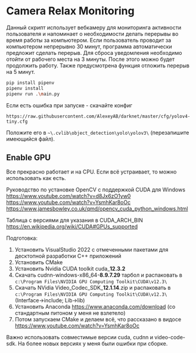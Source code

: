 # Camera Relax Monitoring

Данный скрипт использует вебкамеру для мониторинга активности пользователя и напоминает о необходимости делать
перерывы во время работы за компьютером. Если пользователь проводит за компьютером непрерывно 30 минут,
программа автоматически предложит сделать перерыв. Для сброса уведомления необходимо отойти от рабочего места
на 3 минуты. После этого можно будет продолжить работу. Также предусмотрена функция отложить перерыв на 5 минут.

```sh
pip install pipenv
pipenv install
pipenv run .\main.py
```

Если есть ошибка при запуске - скачайте конфиг

```
https://raw.githubusercontent.com/AlexeyAB/darknet/master/cfg/yolov4-tiny.cfg
```

Положите его в `~\.cvlib\object_detection\yolo\yolov3\` (перезапишите имеющийся файл).


## Enable GPU

Все прекрасно работает и на CPU. Если всё устраивает, то можно использовать как есть.

Руководство по установке OpenCV с поддержкой CUDA для Windows
https://www.youtube.com/watch?v=d8Jx6zO1yw0
https://www.youtube.com/watch?v=YsmhKar8oOc
https://www.jamesbowley.co.uk/qmd/opencv_cuda_python_windows.html

Таблица с версиями для указания в CUDA_ARCH_BIN
https://en.wikipedia.org/wiki/CUDA#GPUs_supported


Подготовка:
1) Установить VisualStudio 2022 с отмеченными пакетами для десктопной разработки C++ приложений
2) Установить CMake
3) Установить Nvidia CUDA toolkit cuda_**12.3.2**
4) Скачать cudnn-windows-x86_64-**8.9.7.29** тарбол и распаковать в `c:\Program Files\NVIDIA GPU Computing Toolkit\CUDA\v12.3\`
5) Скачать NVidia Video_Codec_SDK_**12.1.14**.zip и распаковать в `c:\Program Files\NVIDIA GPU Computing Toolkit\CUDA\v12.3\` (Interface->include; Lib->lib)
6) Установить Anaconda https://www.anaconda.com/download (со стандартным питоном у меня не взлетело)
7) Потом запускаем CMake и делаем всё, что рассказано в видосе https://www.youtube.com/watch?v=YsmhKar8oOc

Важно использовать совместимые версии cuda, cudnn и video-code-sdk. На более новых версиях у меня были ошибки при сборке.
